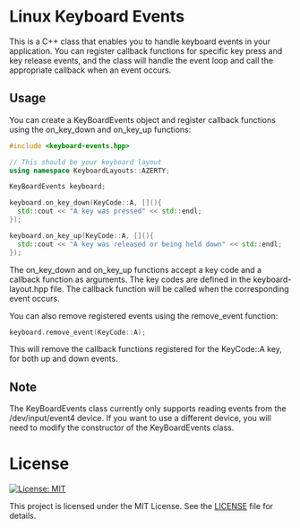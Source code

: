 # Linux Keyboard Events

This is a C++ class that enables you to handle keyboard events in your application. You can register callback functions for specific key press and key release events, and the class will handle the event loop and call the appropriate callback when an event occurs.

## Usage

You can create a KeyBoardEvents object and register callback functions using the on_key_down and on_key_up functions:

```cpp
#include <keyboard-events.hpp>

// This should be your keyboard layout
using namespace KeyboardLayouts::AZERTY;

KeyBoardEvents keyboard;

keyboard.on_key_down(KeyCode::A, [](){
  std::cout << "A key was pressed" << std::endl;
});

keyboard.on_key_up(KeyCode::A, [](){
  std::cout << "A key was released or being held down" << std::endl;
});
```

The on_key_down and on_key_up functions accept a key code and a callback function as arguments. 
The key codes are defined in the keyboard-layout.hpp file. 
The callback function will be called when the corresponding event occurs.

You can also remove registered events using the remove_event function:

```cpp
keyboard.remove_event(KeyCode::A);
```

This will remove the callback functions registered for the KeyCode::A key, for both up and down events.

## **Note**

The KeyBoardEvents class currently only supports reading events from the /dev/input/event4 device. 
If you want to use a different device, you will need to modify the constructor of the KeyBoardEvents class.

# License

[![License: MIT](https://img.shields.io/badge/License-MIT-yellow.svg)](https://opensource.org/licenses/MIT)

This project is licensed under the MIT License. See the [LICENSE](./LICENSE) file for details.
